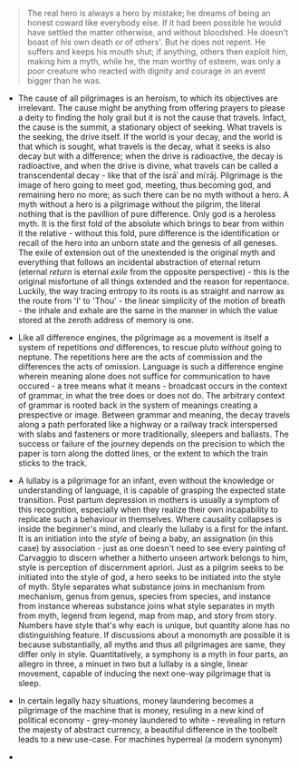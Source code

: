 > The real hero is always a hero by mistake; he dreams of being an honest coward like everybody else. If it had been possible he would have settled the matter otherwise, and without bloodshed. He doesn't boast of his own death or of others'. But he does not repent. He suffers and keeps his mouth shut; if anything, others then exploit him, making him a myth, while he, the man worthy of esteem, was only a poor creature who reacted with dignity and courage in an event bigger than he was.


- The cause of all pilgrimages is an  heroism, to which its objectives are irrelevant. The cause might be anything from offering prayers to please a deity to finding the holy grail but it is not the cause that travels. Infact, the cause is the summit, a stationary object of seeking. What travels is the seeking, the drive itself. If the world is your decay, and the world is that which is sought, what travels is the decay, what it seeks is also decay but with a difference; when the drive is radioactive, the decay is radioactive, and when the drive is divine, what travels can be called a transcendental decay - like that of the isrāʾ and miʿrāj. Pilgrimage is the image of hero going to meet god, meeting, thus becoming god, and remaining hero no more; as such there can be no myth without a hero. A myth without a hero is a pilgrimage without the pilgrim, the literal nothing that is the pavillion of pure difference. Only god is a heroless myth. It is the first fold of the absolute which brings to bear from within it the relative - without this fold, pure difference is the identification or recall of the hero into an unborn state and the genesis of all geneses. The exile of extension out of the unextended is the original myth and everything that follows an incidental abstraction of eternal return (eternal _return_ is eternal _exile_ from the opposite perspective) - this is the original misfortune of all things extended and the reason for repentance. Luckily, the way tracing entropy to its roots is as straight and narrow as the route from 'I' to 'Thou' - the linear simplicity of the motion of breath - the inhale and exhale are the same in the manner in which the value stored at the zeroth address of memory is one.


- Like all difference engines, the pilgrimage as a movement is itself a system of repetitions _and_ differences, to rescue pluto _without_ going to neptune. The repetitions here are the acts of commission and the differences the acts of omission. Language is such a difference engine wherein meaning alone does not suffice for communication to have occured - a tree means what it means - broadcast occurs in the context of grammar, in what the tree does or does not do. The arbitrary context of grammar is rooted back in the system of meanings creating a prespective or image. Between grammar and meaning, the decay travels along a path perforated like a highway or a railway track interspersed with slabs and fasteners or more traditionally, sleepers and ballasts. The success or failure of the journey depends on the precision to which the paper is torn along the dotted lines, or the extent to which the train sticks to the track.


- A lullaby is a pilgrimage for an infant, even without the knowledge or understanding of language, it is capable of grasping the expected state transition. Post partum depression in mothers is usually a symptom of this recognition, especially when they realize their own incapability to replicate such a behaviour in themselves. Where causality collapses is inside the beginner's mind, and clearly the lullaby is a first for the infant. It is an initiation into the _style_ of being a baby, an assignation (in this case) by association - just as one doesn't need to see every painting of Carvaggio to discern whether a hitherto unseen artwork belongs to him, style is perception of discernment apriori. Just as a pilgrim seeks to be initiated into the style of god, a hero seeks to be initiated into the style of myth. Style separates what substance joins in mechanism from mechanism, genus from genus, species from species, and instance from instance whereas substance joins what style separates in myth from myth, legend from legend, map from map, and story from story. Numbers have style that's why each is unique, but quantity alone has no distinguishing feature. If discussions about a monomyth are possible it is because substantially, all myths and thus all pilgrimages are same, they differ only in style. Quantitatively, a symphony is a myth in four parts, an allegro in three, a minuet in two but a lullaby is a single, linear movement, capable of inducing the next one-way pilgrimage that is sleep.


- In certain legally hazy situations, money laundering becomes a pilgrimage of the machine that is money, resuling in a new kind of political economy - grey-money laundered to white - revealing in return the majesty of abstract currency, a beautiful difference in the toolbelt leads to a new use-case. For machines hyperreal (a modern synonym)


- 